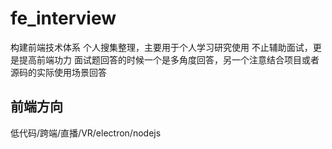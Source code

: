 # fe_interview
构建前端技术体系
个人搜集整理，主要用于个人学习研究使用
不止辅助面试，更是提高前端功力
面试题回答的时候一个是多角度回答，另一个注意结合项目或者源码的实际使用场景回答

## 前端方向
低代码/跨端/直播/VR/electron/nodejs